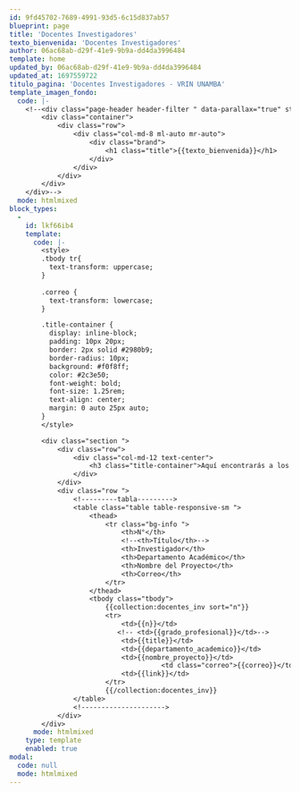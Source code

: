 ```yaml
---
id: 9fd45702-7689-4991-93d5-6c15d837ab57
blueprint: page
title: 'Docentes Investigadores'
texto_bienvenida: 'Docentes Investigadores'
author: 06ac68ab-d29f-41e9-9b9a-dd4da3996484
template: home
updated_by: 06ac68ab-d29f-41e9-9b9a-dd4da3996484
updated_at: 1697559722
titulo_pagina: 'Docentes Investigadores - VRIN UNAMBA'
template_imagen_fondo:
  code: |-
    <!--<div class="page-header header-filter " data-parallax="true" style="background-image: url('./assets/a_home_otros/bg4.jpg');">
        <div class="container">
            <div class="row">
                <div class="col-md-8 ml-auto mr-auto">
                    <div class="brand">
                        <h1 class="title">{{texto_bienvenida}}</h1>
                    </div>
                </div>
            </div>
        </div>
    </div>-->
  mode: htmlmixed
block_types:
  -
    id: lkf66ib4
    template:
      code: |-
        <style>
        .tbody tr{
          text-transform: uppercase;
        }
        
        .correo {
          text-transform: lowercase;
        }

        .title-container {
          display: inline-block;
          padding: 10px 20px;
          border: 2px solid #2980b9; 
          border-radius: 10px; 
          background: #f0f8ff;
          color: #2c3e50; 
          font-weight: bold;
          font-size: 1.25rem; 
          text-align: center;
          margin: 0 auto 25px auto; 
        }
        </style>

        <div class="section ">
            <div class="row">
                <div class="col-md-12 text-center">
                    <h3 class="title-container">Aquí encontrarás a los docentes que, con su quehacer, contribuyen a la generación de nuevo conocimiento desde la Investigación, la Innovación y la Creación.</h3>
                </div>
            </div>
            <div class="row ">
                <!---------tabla--------->
                <table class="table table-responsive-sm ">
                    <thead>
                        <tr class="bg-info ">
                            <th>N°</th>
                            <!--<th>Título</th>-->
                            <th>Investigador</th>
                            <th>Departamento Académico</th>
                            <th>Nombre del Proyecto</th>
                            <th>Correo</th>
                        </tr>
                    </thead>
                    <tbody class="tbody">
        				{{collection:docentes_inv sort="n"}}
                        <tr>
                            <td>{{n}}</td>
                           <!-- <td>{{grado_profesional}}</td>-->
                            <td>{{title}}</td>
                            <td>{{departamento_academico}}</td>
                            <td>{{nombre_proyecto}}</td>
        				 	          <td class="correo">{{correo}}</td>
                            <td>{{link}}</td>
                        </tr>
        				{{/collection:docentes_inv}}
                </table>
                <!--------------------->
            </div>
        </div>
      mode: htmlmixed
    type: template
    enabled: true
modal:
  code: null
  mode: htmlmixed
---
```

